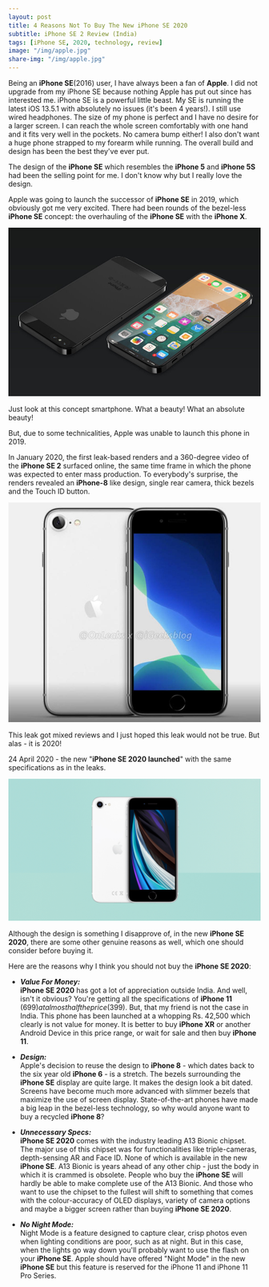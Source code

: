 ```yaml
---
layout: post
title: 4 Reasons Not To Buy The New iPhone SE 2020
subtitle: iPhone SE 2 Review (India)
tags: [iPhone SE, 2020, technology, review]
image: "/img/apple.jpg"
share-img: "/img/apple.jpg"
---
```

Being an **iPhone SE**(2016) user, I have always been a fan of **Apple**. I did not upgrade from my iPhone SE because nothing Apple has put out since has interested me. iPhone SE is a powerful little beast. My SE is running the latest iOS 13.5.1 with absolutely no issues (it's been 4 years!). I still use wired headphones. The size of my phone is perfect and I have no desire for a larger screen. I can reach the whole screen comfortably with one hand and it fits very well in the pockets. No camera bump either! I also don't want a huge phone strapped to my forearm while running. The overall build and design has been the best they've ever put.

The design of the **iPhone SE** which resembles the **iPhone 5** and **iPhone 5S** had been the selling point for me. I don't know why but I really love the design. 

Apple was going to launch the successor of **iPhone SE** in 2019, which obviously got me very excited. There had been rounds of the bezel-less **iPhone SE** concept: the overhauling of the **iPhone SE** with the **iPhone X**. 

<img src="/img/seconcept.jpg" alt="iPhone SE Concept">

Just look at this concept smartphone. What a beauty! What an absolute beauty!

But, due to some technicalities, Apple was unable to launch this phone in 2019. 

In January 2020, the first leak-based renders and a 360-degree video of the **iPhone SE 2** surfaced online, the same time frame in which the phone was expected to enter mass production. To everybody's surprise, the renders revealed an **iPhone-8** like design, single rear camera, thick bezels and the Touch ID button.

<img src="/img/seleak.jpg" alt="iPhone SE Leak">

This leak got mixed reviews and I just hoped this leak would not be true. But alas - it is 2020!

24 April 2020 - the new "**iPhone SE 2020 launched**" with the same specifications as in the leaks.

<img src="/img/se2.jpg" alt="iPhone SE 2020">

Although the design is something I disapprove of, in the new **iPhone SE 2020**, there are some other genuine reasons as well, which one should consider before buying it. 

Here are the reasons why I think you should not buy the **iPhone SE 2020**:

- ***Value For Money:***<br>
**iPhone SE 2020** has got a lot of appreciation outside India. And well, isn't it obvious? You're getting all the specifications of **iPhone 11** ($699) at almost half the price ($399). But, that my friend is not the case in India. This phone has been launched at a whopping Rs. 42,500 which clearly is not value for money. It is better to buy **iPhone XR** or another Android Device in this price range, or wait for sale and then buy **iPhone 11**.

- ***Design:***<br>
Apple's decision to reuse the design to **iPhone 8** - which dates back to the six year old **iPhone 6** - is a stretch. The bezels surrounding the **iPhone SE** display are quite large. It makes the design look a bit dated. Screens have become much more advanced with slimmer bezels that maximize the use of screen display. State-of-the-art phones have made a big leap in the bezel-less technology, so why would anyone want to buy a recycled **iPhone 8**?

- ***Unnecessary Specs:***<br>
**iPhone SE 2020** comes with the industry leading A13 Bionic chipset. The major use of this chipset was for functionalities like triple-cameras, depth-sensing AR and Face ID. None of which is available in the new **iPhone SE**. A13 Bionic is years ahead of any other chip - just the body in which it is crammed is obsolete. People who buy the **iPhone SE** will hardly be able to make complete use of the A13 Bionic. And those who want to use the chipset to the fullest will shift to something that comes with the colour-accuracy of OLED displays, variety of camera options and maybe a bigger screen rather than buying **iPhone SE 2020**.

- ***No Night Mode:***<br>
Night Mode is a feature designed to capture clear, crisp photos even when lighting conditions are poor, such as at night. But in this case, when the lights go way down you'll probably want to use the flash on your **iPhone SE**. Apple should have offered "Night Mode" in the new **iPhone SE** but this feature is reserved for the iPhone 11 and iPhone 11 Pro Series.
